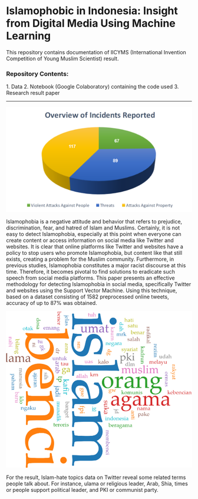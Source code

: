 <h1> Islamophobic in Indonesia: Insight from Digital Media Using Machine Learning </h1>
This repository contains documentation of IICYMS (International Invention Competition of Young Muslim Scientist) result.

<h3>Repository Contents:</h3>
1. Data
2. Notebook (Google Colaboratory) containing the code used
3. Research result paper

---

![](https://github.com/MahiraPutri149/Islamophobic_Indonesia/blob/main/images/overview%20of%20incidents%20reported.png)

Islamophobia is a negative attitude and behavior that refers to prejudice, discrimination, fear, and hatred of Islam and Muslims. Certainly, it is not easy to detect Islamophobia, especially at this point when everyone can create content or access information on social media like Twitter and websites. It is clear that online platforms like Twitter and websites have a policy to stop users who promote Islamophobia, but content like that still exists, creating a problem for the Muslim community. Furthermore, in previous studies, Islamophobia constitutes a major racist discourse at this time. Therefore, it becomes pivotal to find solutions to eradicate such speech from social media platforms. This paper presents an effective methodology for detecting Islamophobia in social media, specifically Twitter and websites using the Support Vector Machine. Using this technique, based on a dataset consisting of 1582 preprocessed online tweets, accuracy of up to 87% was obtained.


![](https://github.com/MahiraPutri149/Islamophobic_Indonesia/blob/main/images/wordcloud.png)

For the result, Islam-hate topics data on Twitter reveal some related terms people talk about. For instance, ulama or religious leader, Arab, Shia, times or people support political leader, and PKI or communist party.
